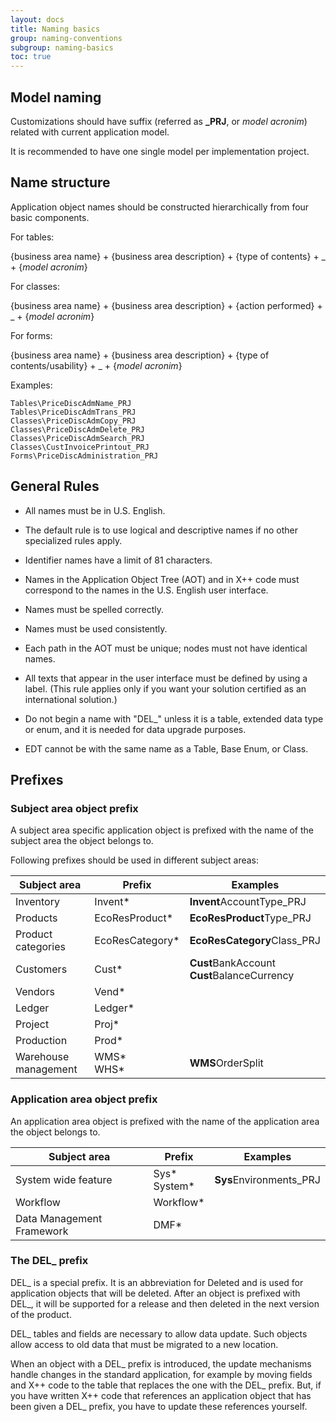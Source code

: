 ```yaml
---
layout: docs
title: Naming basics
group: naming-conventions
subgroup: naming-basics
toc: true
---
```


## Model naming

Customizations should have suffix (referred as <b>_PRJ</b>, or _model acronim_) related with current application model.

It is recommended to have one single model per implementation project.

## Name structure

Application object names should be constructed hierarchically from four basic components.

For tables:

{business area name} + {business area description} + {type of contents} + _ + {_model acronim_}

For classes:

{business area name} + {business area description} + {action performed} + _ + {_model acronim_}

For forms:

{business area name} + {business area description} + {type of contents/usability} + _ + {_model acronim_}


Examples:

```
Tables\PriceDiscAdmName_PRJ
Tables\PriceDiscAdmTrans_PRJ
Classes\PriceDiscAdmCopy_PRJ
Classes\PriceDiscAdmDelete_PRJ
Classes\PriceDiscAdmSearch_PRJ
Classes\CustInvoicePrintout_PRJ
Forms\PriceDiscAdministration_PRJ
```

## General Rules

  - All names must be in U.S. English.

  - The default rule is to use logical and descriptive names if no other specialized rules apply.

  - Identifier names have a limit of 81 characters.

  - Names in the Application Object Tree (AOT) and in X++ code must correspond to the names in the U.S. English user interface.

  - Names must be spelled correctly.

  - Names must be used consistently.

  - Each path in the AOT must be unique; nodes must not have identical names.

  - All texts that appear in the user interface must be defined by using a label. (This rule applies only if you want your solution certified as an international solution.)

  - Do not begin a name with "DEL\_" unless it is a table, extended data type or enum, and it is needed for data upgrade purposes. 

  - EDT cannot be with the same name as a Table, Base Enum, or Class.
  
## Prefixes

### Subject area object prefix

A subject area specific application object is prefixed with the name of the subject area the object belongs to.

Following prefixes should be used in different subject areas:

| Subject area | Prefix | Examples |
---------------|--------|-----------
| Inventory | Invent* | <b>Invent</b>AccountType_PRJ |
| Products | EcoResProduct* | <b>EcoResProduct</b>Type_PRJ |
| Product categories | EcoResCategory* | <b>EcoResCategory</b>Class_PRJ |
| Customers | Cust* | <b>Cust</b>BankAccount<br/> <b>Cust</b>BalanceCurrency |
| Vendors | Vend* | |
| Ledger | Ledger* | |
| Project | Proj* | | 
| Production | Prod* | |
| Warehouse management | WMS*<br/>WHS* | <b>WMS</b>OrderSplit |

### Application area object prefix

An application area object is prefixed with the name of the application area the object belongs to.

| Subject area | Prefix | Examples |
---------------|--------|-----------
| System wide feature | Sys*<br/>System* | <b>Sys</b>Environments_PRJ |
| Workflow | Workflow* | |
| Data Management Framework | DMF* | | 


### The DEL\_ prefix

DEL\_ is a special prefix. It is an abbreviation for Deleted and is used for application objects that will be deleted. After an object is prefixed with DEL\_, it will be supported for a release and then deleted in the next version of the product.

DEL\_ tables and fields are necessary to allow data update. Such objects allow access to old data that must be migrated to a new location.

When an object with a DEL\_ prefix is introduced, the update mechanisms handle changes in the standard application, for example by moving fields and X++ code to the table that replaces the one with the DEL\_ prefix. But, if you have written X++ code that references an application object that has been given a DEL\_ prefix, you have to update these references yourself.
